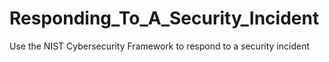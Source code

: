 # Responding_To_A_Security_Incident
Use the NIST Cybersecurity Framework to respond to a security incident
